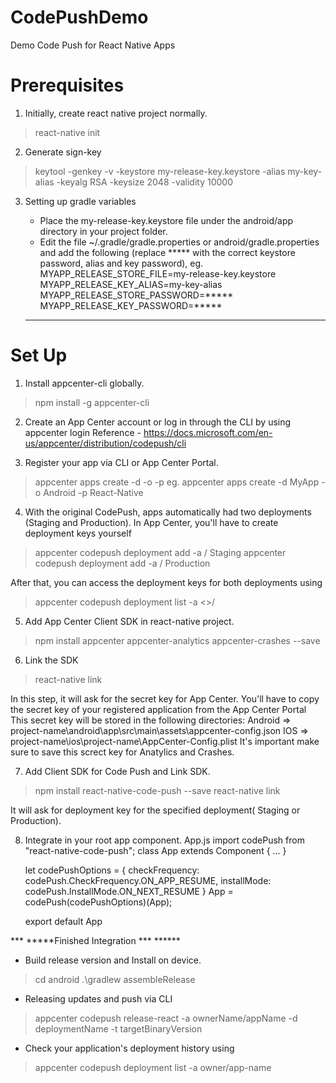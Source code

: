 # CodePushDemo
Demo Code Push for React Native Apps

# Prerequisites
1. Initially, create react native project normally.
> react-native init <app-name>

2. Generate sign-key 
> keytool -genkey -v -keystore my-release-key.keystore -alias my-key-alias -keyalg RSA -keysize 2048 -validity 10000

3. Setting up gradle variables
   - Place the my-release-key.keystore file under the android/app directory in your project folder.
   - Edit the file ~/.gradle/gradle.properties or android/gradle.properties and add the following (replace ***** with the correct keystore password, alias and key password),
   eg.   
      MYAPP_RELEASE_STORE_FILE=my-release-key.keystore
      MYAPP_RELEASE_KEY_ALIAS=my-key-alias
      MYAPP_RELEASE_STORE_PASSWORD=*****
      MYAPP_RELEASE_KEY_PASSWORD=*****

   ---------------------------
   
# Set Up
1. Install appcenter-cli globally.
> npm install -g appcenter-cli

2. Create an App Center account or log in through the CLI by using appcenter login
Reference - https://docs.microsoft.com/en-us/appcenter/distribution/codepush/cli

3. Register your app via CLI or App Center Portal.
> appcenter apps create -d <appDisplayName> -o <operatingSystem>  -p <platform>
eg. appcenter apps create -d MyApp -o Android -p React-Native

4. With the original CodePush, apps automatically had two deployments (Staging and Production).
   In App Center, you'll have to create deployment keys yourself
> appcenter codepush deployment add -a <ownerName>/<appName> Staging
> appcenter codepush deployment add -a <ownerName>/<appName> Production

   After that, you can access the deployment keys for both deployments using  
> appcenter codepush deployment list -a <<ownerName>>/<appName>

5. Add App Center Client SDK in react-native project.
> npm install appcenter appcenter-analytics appcenter-crashes --save

6. Link the SDK
> react-native link

  In this step, it will ask for the secret key for App Center. You'll have to copy the secret key of your registered application from the App Center Portal
  This secret key will be stored in the following directories: 
  Android => project-name\android\app\src\main\assets\appcenter-config.json
  IOS     => project-name\ios\project-name\AppCenter-Config.plist
  It's important make sure to save this screct key for Anatylics and Crashes.
  
7. Add Client SDK for Code Push and Link SDK.
> npm install react-native-code-push --save
> react-native link
  
  It will ask for deployment key for the specified deployment( Staging or Production).

  
8. Integrate in your root app component.
   App.js
      import codePush from "react-native-code-push";
      class App extends Component {
        ...
      }

      let codePushOptions = { 
        checkFrequency: codePush.CheckFrequency.ON_APP_RESUME, 
        installMode: codePush.InstallMode.ON_NEXT_RESUME 
      }
      App = codePush(codePushOptions)(App);

      export default App

*** *****Finished Integration *** ******
 
- Build release version and Install on device.
> cd android
> .\gradlew assembleRelease 

- Releasing updates and push via CLI
> appcenter codepush release-react -a ownerName/appName -d deploymentName -t targetBinaryVersion

- Check your application's deployment history using 
> appcenter codepush deployment list -a owner/app-name

